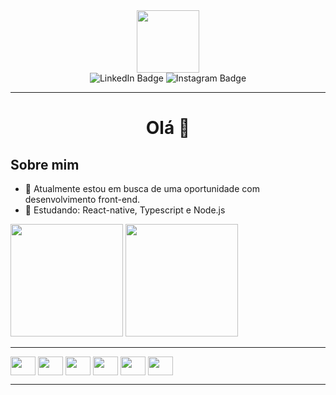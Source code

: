 
<div id="header" align="center">
  <img src="https://media.giphy.com/media/M9gbBd9nbDrOTu1Mqx/giphy.gif" width="100"/>
</div>
<div id="badges" align="center">
  <img src="https://img.shields.io/badge/LinkedIn-blue?style=for-the-badge&logo=linkedin&logoColor=white" alt="LinkedIn Badge"/>
  <img src="https://img.shields.io/badge/Instagram-E4405F?style=for-the-badge&logo=instagram&logoColor=white" alt="Instagram Badge"/>
</div>

---

<h1 align="center">  Olá 👋 </p>


## Sobre mim




- 🔭 Atualmente estou em busca de uma oportunidade com desenvolvimento front-end.
- 🌱 Estudando: React-native, Typescript e Node.js

<div>
  <img height="180em" src="https://github-readme-stats.vercel.app/api?username=Veronezegui&show_icons=true&theme=radical"/>
  <img height="180em" src="https://github-readme-stats.vercel.app/api/top-langs/?username=anuraghazra&theme=radical"/>
</div>
<hr>
<div style="display: inline_block">
  <img align="center" height="30" width="40" src="https://cdn.jsdelivr.net/gh/devicons/devicon/icons/html5/html5-original.svg" />
  <img align="center" height="30" width="40" src="https://cdn.jsdelivr.net/gh/devicons/devicon/icons/css3/css3-original.svg" /> 
  <img align="center" height="30" width="40" src="https://cdn.jsdelivr.net/gh/devicons/devicon/icons/javascript/javascript-original.svg" />
  <img align="center" height="30" width="40" src="https://cdn.jsdelivr.net/gh/devicons/devicon/icons/typescript/typescript-original.svg" />
  <img align="center" height="30" width="40" src="https://cdn.jsdelivr.net/gh/devicons/devicon/icons/react/react-original.svg" /> 
  <img align="center" height="30" width="40" src="https://cdn.jsdelivr.net/gh/devicons/devicon/icons/nodejs/nodejs-original.svg" />
</div>
<hr>




